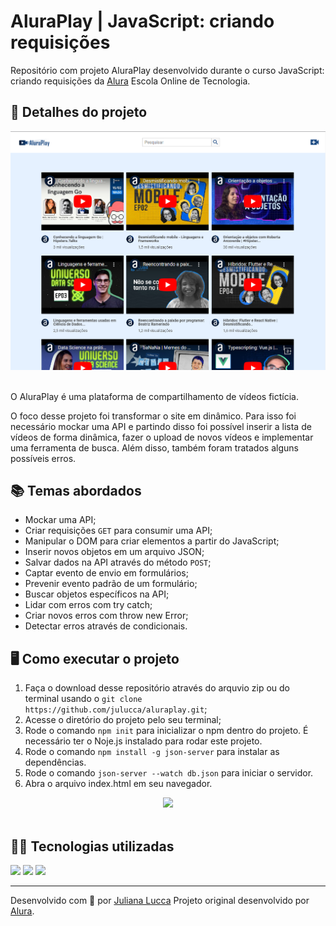 # AluraPlay | JavaScript: criando requisições

Repositório com projeto AluraPlay desenvolvido durante o curso JavaScript: criando requisições da [Alura](https://www.alura.com.br/) Escola Online de Tecnologia.

## 📁 Detalhes do projeto

<div align="center">
	<img width=600px src="./img/git-screen.png">
</div><br>

O AluraPlay é uma plataforma de compartilhamento de vídeos fictícia. 

O foco desse projeto foi transformar o site em dinâmico. Para isso foi necessário mockar uma API e partindo disso foi possível inserir a lista de vídeos de forma dinâmica, fazer o upload de novos vídeos e implementar uma ferramenta de busca. Além disso, também foram tratados alguns possíveis erros.

## 📚 Temas abordados

* Mockar uma API;
* Criar requisições `GET` para consumir uma API;
* Manipular o DOM para criar elementos a partir do JavaScript;
* Inserir novos objetos em um arquivo JSON;
* Salvar dados na API através do método `POST`;
* Captar evento de envio em formulários;
* Prevenir evento padrão de um formulário;
* Buscar objetos específicos na API;
* Lidar com erros com try catch;
* Criar novos erros com throw new Error;
* Detectar erros através de condicionais.

## 🖥️ Como executar o projeto

1. Faça o download desse repositório através do arquvio zip ou do terminal usando o `git clone https://github.com/julucca/aluraplay.git`;
2. Acesse o diretório do projeto pelo seu terminal;
3. Rode o comando `npm init` para inicializar o npm dentro do projeto. É necessário ter o Noje.js instalado para rodar este projeto.
4. Rode o comando `npm install -g json-server` para instalar as dependências.
5. Rode o comando `json-server --watch db.json` para iniciar o servidor.
6. Abra o arquivo index.html em seu navegador.

<div align="center">
	<img width=600px src="./img/git-aluraplay.gif">
</div><br>


## 👩‍💻 Tecnologias utilizadas

<div>
	<img src="https://img.shields.io/badge/JavaScript-F7DF1E?style=for-the-badge&logo=javascript&logoColor=black">
	<img src="https://img.shields.io/badge/CSS3-1572B6?style=for-the-badge&logo=css3&logoColor=white">
	<img src="https://img.shields.io/badge/HTML5-E34F26?style=for-the-badge&logo=html5&logoColor=white">
</div>

<hr>

Desenvolvido com 💙 por [Juliana Lucca](https://www.linkedin.com/in/julianalucca/)
Projeto original desenvolvido por [Alura](https://www.alura.com.br/).
